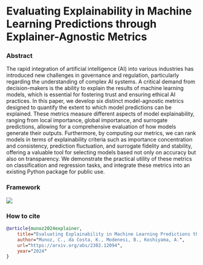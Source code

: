 # Evaluating Explainability in Machine Learning Predictions through Explainer-Agnostic Metrics

### Abstract

The rapid integration of artificial intelligence (AI) into various industries has introduced new challenges in governance and regulation, particularly regarding the understanding of complex AI systems. A critical demand from decision-makers is the ability to explain the results of machine learning models, which is essential for fostering trust and ensuring ethical AI practices. In this paper, we develop six distinct model-agnostic metrics designed to quantify the extent to which model predictions can be explained. These metrics measure different aspects of model explainability, ranging from local importance, global importance, and surrogate predictions, allowing for a comprehensive evaluation of how models generate their outputs. Furthermore, by computing our metrics, we can rank models in terms of explainability criteria such as importance concentration and consistency, prediction fluctuation, and surrogate fidelity and stability, offering a valuable tool for selecting models based not only on accuracy but also on transparency. We demonstrate the practical utility of these metrics on classification and regression tasks, and integrate these metrics into an existing Python package for public use.

### Framework

![](https://huggingface.co/spaces/holistic-ai/paper_explainability_metrics/resolve/main/static/images/explainability_metrics.png)


### How to cite

```bibtex
@article{munoz2024explainer,
    title="Evaluating Explainability in Machine Learning Predictions through Explainer-Agnostic Metrics",
    author="Munoz, C., da Costa, K., Modenesi, B., Koshiyama, A.",
    url="https://arxiv.org/abs/2302.12094",
    year="2024"
}
```